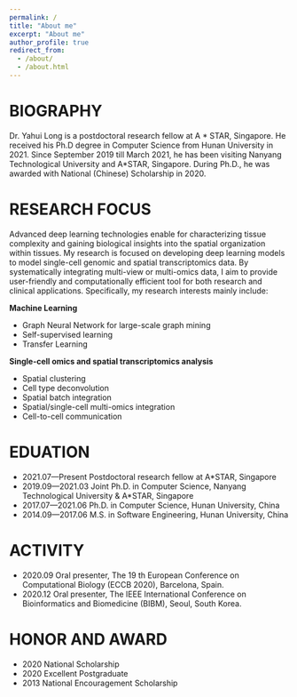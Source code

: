 ```yaml
---
permalink: /
title: "About me"
excerpt: "About me"
author_profile: true
redirect_from: 
  - /about/
  - /about.html
---
```

# BIOGRAPHY
Dr. Yahui Long is a postdoctoral research fellow at A * STAR, Singapore. He received his Ph.D degree in Computer Science from Hunan University in 2021. Since September 2019 till March 2021, he has been visiting Nanyang Technological University and A*STAR, Singapore. During Ph.D., he was awarded with National (Chinese) Scholarship in 2020. 

# RESEARCH FOCUS
Advanced deep learning technologies enable for characterizing tissue complexity and gaining biological insights into the spatial organization within tissues.  My research is focused on developing deep learning models to model single-cell genomic and spatial transcriptomics data. By systematically integrating multi-view or multi-omics data, I aim to provide user-friendly and computationally efficient tool for both research and clinical applications. Specifically, my research interests mainly include:

**Machine Learning**
- Graph Neural Network for large-scale graph mining
- Self-supervised learning
- Transfer Learning

**Single-cell omics and spatial transcriptomics analysis**
- Spatial clustering
- Cell type deconvolution
- Spatial batch integration
- Spatial/single-cell multi-omics integration
- Cell-to-cell communication

# EDUATION
- 2021.07—Present   Postdoctoral research fellow at A*STAR, Singapore
- 2019.09—2021.03   Joint Ph.D. in Computer Science, Nanyang Technological University & A*STAR, Singapore
- 2017.07—2021.06   Ph.D. in Computer Science, Hunan University, China
- 2014.09—2017.06   M.S. in Software Engineering, Hunan University, China 

# ACTIVITY
- 2020.09   Oral presenter, The 19 th European Conference on Computational Biology (ECCB 2020), Barcelona, Spain.
- 2020.12   Oral presenter, The IEEE International Conference on Bioinformatics and Biomedicine (BIBM), Seoul, South Korea.

# HONOR AND AWARD
- 2020 National Scholarship
- 2020 Excellent Postgraduate
- 2013 National Encouragement Scholarship


<script type="text/javascript" id="clustrmaps" src="//clustrmaps.com/map_v2.js?d=8D0XnQtyG8lfckDdFT7ZfrCMSqc-gPw84_X6pr5wfP4&cl=ffffff&w=a"></script>
